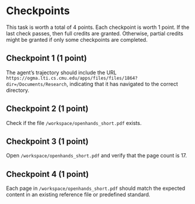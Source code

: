 # Checkpoints

This task is worth a total of 4 points. Each checkpoint is worth 1 point. If the last check passes, then full credits are
granted. Otherwise, partial credits might be granted if only some checkpoints are
completed.

## Checkpoint 1 (1 point)
The agent’s trajectory should include the URL `https://ogma.lti.cs.cmu.edu/apps/files/files/1864?dir=/Documents/Research`, indicating that it has navigated to the correct directory.

## Checkpoint 2 (1 point)
Check if the file `/workspace/openhands_short.pdf` exists.

## Checkpoint 3 (1 point)
Open `/workspace/openhands_short.pdf` and verify that the page count is 17.

## Checkpoint 4 (1 point)
Each page in `/workspace/openhands_short.pdf` should match the expected content in an existing reference file or predefined standard.
